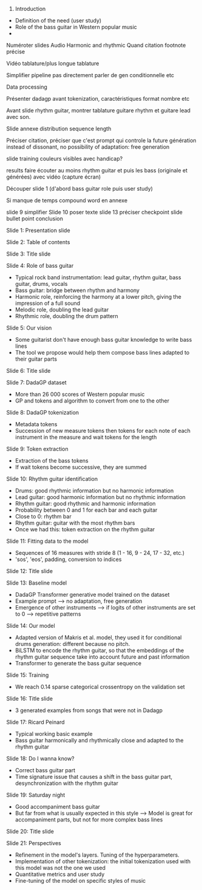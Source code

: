 1. Introduction

* Definition of the need (user study)
* Role of the bass guitar in Western popular music
* 


Numéroter slides
Audio Harmonic and rhythmic
Quand citation footnote précise

Vidéo tablature/plus longue tablature

Simplifier pipeline pas directement parler de gen conditionnelle etc


Data processing

Présenter dadagp avant tokenization, caractéristiques format nombre etc

Avant slide rhythm guitar, montrer tablature guitare rhythm et guitare lead avec son.

Slide annexe distribution sequence length

Préciser citation,
préciser que c'est prompt qui controle la future génération
instead of dissonant, no possibility of adaptation: free generation

slide training
couleurs visibles avec handicap?

results
faire écouter au moins rhythm guitar et puis les bass (originale et générées)
avec vidéo (capture écran)



Découper slide 1 (d'abord bass guitar role puis user study)

Si manque de temps compound word en annexe

slide 9 simplifier
Slide 10 poser texte
slide 13 préciser checkpoint
slide bullet point conclusion






Slide 1: Presentation slide

Slide 2: Table of contents

Slide 3: Title slide

Slide 4: Role of bass guitar
- Typical rock band instrumentation: lead guitar, rhythm guitar, bass guitar, drums, vocals
- Bass guitar: bridge between rhythm and harmony
- Harmonic role, reinforcing the harmony at a lower pitch, giving the impression of a full sound
- Melodic role, doubling the lead guitar
- Rhythmic role, doubling the drum pattern

Slide 5: Our vision
- Some guitarist don't have enough bass guitar knowledge to write bass lines
- The tool we propose would help them compose bass lines adapted to their guitar parts

Slide 6: Title slide

Slide 7: DadaGP dataset
- More than 26 000 scores of Western popular music
- GP and tokens and algorithm to convert from one to the other

Slide 8: DadaGP tokenization
- Metadata tokens
- Succession of new measure tokens then tokens for each note of each instrument in the measure and wait tokens for the length

Slide 9: Token extraction
- Extraction of the bass tokens 
- If wait tokens become successive, they are summed

Slide 10: Rhythm guitar identification
- Drums: good rhythmic information but no harmonic information
- Lead guitar: good harmonic information but no rhythmic information
- Rhythm guitar: good rhythmic and harmonic information
- Probability between 0 and 1 for each bar and each guitar
- Close to 0: rhythm bar
- Rhythm guitar: guitar with the most rhythm bars
- Once we had this: token extraction on the rhythm guitar

Slide 11: Fitting data to the model
- Sequences of 16 measures with stride 8 (1 - 16, 9 - 24, 17 - 32, etc.)
- 'sos', 'eos', padding, conversion to indices

Slide 12: Title slide

Slide 13: Baseline model
- DadaGP Transformer generative model trained on the dataset
- Example prompt --> no adaptation, free generation
- Emergence of other instruments --> if logits of other instruments are set to 0 --> repetitive patterns

Slide 14: Our model
- Adapted version of Makris et al. model, they used it for conditional drums generation: different because no pitch.
- BiLSTM to encode the rhythm guitar, so that the embeddings of the rhythm guitar sequence take into account future and past information
- Transformer to generate the bass guitar sequence

Slide 15: Training
- We reach 0.14 sparse categorical crossentropy on the validation set

Slide 16: Title slide
- 3 generated examples from songs that were not in Dadagp

Slide 17: Ricard Peinard
- Typical working basic example
- Bass guitar harmonically and rhythmically close and adapted to the rhythm guitar

Slide 18: Do I wanna know?
- Correct bass guitar part
- Time signature issue that causes a shift in the bass guitar part, desynchronization with the rhythm guitar

Slide 19: Saturday night
- Good accompaniment bass guitar
- But far from what is usually expected in this style
--> Model is great for accompaniment parts, but not for more complex bass lines

Slide 20: Title slide

Slide 21: Perspectives
- Refinement in the model's layers. Tuning of the hyperparameters.
- Implementation of other tokenization: the initial tokenization used with this model was not the one we used
- Quantitative metrics and user study
- Fine-tuning of the model on specific styles of music
